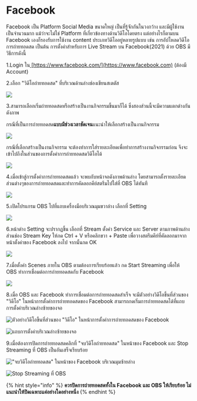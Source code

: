 # Facebook

Facebook เป็น Platform Social Media ขนาดใหญ่ เป็นที่รู้จักกันในวงกว้าง และมีผู้ใช้งานเป็นจำนวนมาก แม้ว่าจะไม่ใช่ Platform ที่เกี่ยวข้องทางด้านวิดีโอโดยตรง แต่อย่างไรก็ตามบน Facebook เองก็รองรับการใช้งาน content ประเภทวิดีโออยู่หลายรูปแบบ เช่น การอัปโหลดวิดีโอ การถ่ายทอดสด เป็นต้น การตั้งค่าสำหรับการ Live Stream บน Facebook(2021) ด้วย OBS มีวิธีการดังนี้

1.Login ใน[ ](https://www.facebook.com)[https://www.facebook.com/](https://www.facebook.com) (ต้องมี Account)

2.เลือก "วิดีโอถ่ายทอดสด" ที่บริเวณด้านล่างช่องเขียนสเตตัส

![](<../.gitbook/assets/image (204) (1).png>)

3.สามารถเลือกเริ่มถ่ายทอดสดหรือสร้างเป็นงานกิจกรรมขึ้นมาก็ได้ ซึ่งสองส่วนนี้จะมีความแตกต่างกันดังภาพ

กรณีที่เป็นการถ่ายทอดสด**แบบมีช่วงเวลาชัดเจน**แนะนำให้เลือกสร้างเป็นงานกิจกรรม

![](<../.gitbook/assets/image (199) (1) (1).png>)

กรณีที่เลือกสร้างเป็นงานกิจกรรม จะต้องทำการใส่รายละเอียดเพื่อทำการสร้างงานกิจกรรมก่อน จึงจะเข้าไปถึงในส่วนของการตั้งค่าการถ่ายทอดสดวิดีโอได้

![](<../.gitbook/assets/image (198) (1).png>)

4.เมื่อเข้าสู่การตั้งค่าการถ่ายทอดสดแล้ว จะพบกับหน้าจอดังภาพด้านล่าง โดยสามารถตั้งรายละเอียดส่วนต่างๆของการถ่ายทอดสดและทำการคัดลอกคีย์สตรีมไปใส่ที่ OBS ได้ทันที

![](<../.gitbook/assets/image (203).png>)

5.เปิดโปรแกรม OBS ไปที่แถบเครื่องมือบริเวณมุมขวาล่าง เลือกที่ Setting

![](<../.gitbook/assets/image (200) (1).png>)

6.หน้าต่าง Setting จะปรากฏขึ้น เลือกที่ Stream ตั้งค่า Service และ Server ตามภาพด้านล่าง ส่วนช่อง Stream Key ให้กด Ctrl + V หรือคลิกขวา + Paste เพื่อวางสตรีมคีย์ที่คัดลอกมาจากหน้าตั้งค่าของ Facebook ลงไป จากนั้นกด OK

![](<../.gitbook/assets/image (197) (1).png>)

7.เมื่อตั้งค่า Scenes ภายใน OBS ตามต้องการเรียบร้อยแล้ว กด Start Streaming เพื่อให้ OBS ทำการเชื่อมต่อการถ่ายทอดสดกับ Facebook

![](<../.gitbook/assets/image (195).png>)

8.เมื่อ OBS และ Facebook ทำการเชื่อมต่อการถ่ายทอดสดสำเร็จ จะมีตัวอย่างวิดีโอขึ้นที่ส่วนของ "วิดีโอ" ในหน้าการตั้งค่าการถ่ายทอดสดของ Facebook สามารถกดเริ่มการถ่ายทอดสดได้ที่แถบการตั้งค่าบริเวณล่างซ้ายของจอ

![ตัวอย่างวิดีโอขึ้นที่ส่วนของ "วิดีโอ" ในหน้าการตั้งค่าการถ่ายทอดสดของ Facebook](<../.gitbook/assets/image (205) (1) (1).png>)

![แถบการตั้งค่าบริเวณล่างซ้ายของจอ](<../.gitbook/assets/image (202) (1) (1).png>)

9.เมื่อต้องการปิดการถ่ายทอดสดคลิกที่ "จบวิดีโอถ่ายทอดสด" ในหน้าของ Facebook และ Stop Streaming ที่ OBS เป็นอันเสร็จเรียบร้อย

!["จบวิดีโอถ่ายทอดสด" ในหน้าของ Facebook บริเวณมุมซ้ายล่าง](<../.gitbook/assets/image (201) (1).png>)

![Stop Streaming ที่ OBS](<../.gitbook/assets/image (196) (1) (1).png>)

{% hint style="info" %}
**ควรปิดการถ่ายทอดสดทั้งใน Facebook และ OBS ให้เรียบร้อย ไม่แนะนำให้ปิดเฉพาะแค่อย่างใดอย่างหนึ่ง**
{% endhint %}
